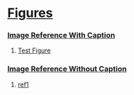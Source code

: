 # [Figures](#figures)

  
### [Image Reference With Caption](#image-reference-with-caption)  
  
1.  [Test Figure][1]  
  
### [Image Reference Without Caption](#image-reference-without-caption)  
  
1.  [ref1][2]  


[1]: ./document.md#image-reference-with-caption

[2]: ./document.md#image-reference-without-caption
